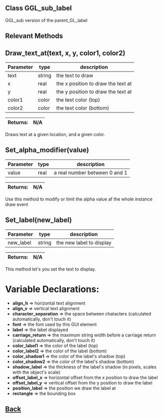 ## Class GGL_sub_label

GGL_sub version of the parent_GL_label

## Relevant Methods

## Draw_text_at(text, x, y, color1, color2)

| Parameter   |  type   |              description                   |
|--           |       --|--                                          |
|   text      | string  |           the text to draw                 |
|   x         | real    |      the x position to draw the text at    |
|   y         | real    |       the y position to draw the text at   |
|   color1    | color   |       the text color (top)                 |
|   color2    | color   |        the text color (bottom)              |

| Returns:  | N/A |
|--         |                             --|

Draws text at a given location, and a given color.

## Set_alpha_modifier(value)

| Parameter   |  type   |              description                   |
|--           |       --|--                                          |
|   value      | real  |           a real number between 0 and 1     |

| Returns:  | N/A |
|--         |                             --|

Use this method to modify or limit the alpha value af the whole instance draw event

## Set_label(new_label)

| Parameter   |  type   |              description                   |
|--           |       --|--                                          |
|   new_label      | string  |  the new label to display    |

| Returns:  | N/A |
|--         |                             --|

This method let's you set the text to display.

# Variable Declarations:

- **align_h**              => horizontal text alignment
- **align_v**              => vertical text alignment
- **character_separation** => the space between chatacters (calculated automatically, don't touch it)
- **font**                 => the font used by this GUI element
- **label**                => the label displayed
- **carriage_return**      => the maximum string width before a carriage return (calculated automatically, don't touch it)
- **color_label1**         => the color of the label (top)
- **color_label2**         => the color of the label (bottom)
- **color_shadow1**        => the color of the label's shadow (top)
- **color_shadow2**        => the color of the label's shadow (bottom)
- **shadow_label**         => the thickness of the label's shadow (in pixels, scales with the object's scale)
- **offset_label_x**       => horizontal offset from the x position to draw the label
- **offset_label_y**       => vertical offset from the y position to draw the label
- **position_label**       => the position we draw the label at
- **rectangle**            => the bounding box

## [Back](https://github.com/Ced30/GML-GUI-Library-GGL-Documentation/blob/main/API/Struct%20Classes.md)
